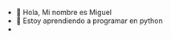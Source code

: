 - 👋 Hola, Mi nombre es Miguel
- 👀 Estoy aprendiendo a programar en python
- 
<!---
Migox123/Migox123 is a ✨ special ✨ repository because its `README.md` (this file) appears on your GitHub profile.
You can click the Preview link to take a look at your changes.
--->
